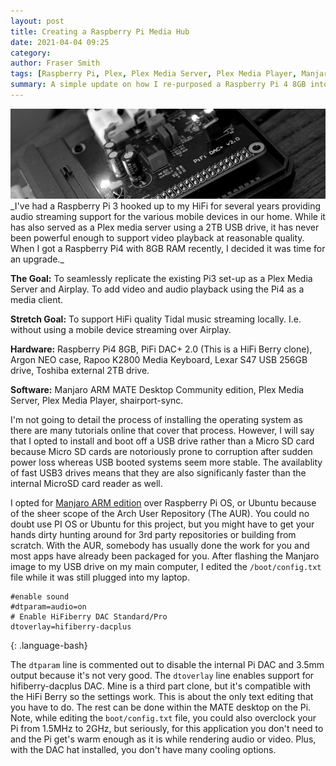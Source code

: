 ```yaml
---
layout: post
title: Creating a Raspberry Pi Media Hub
date: 2021-04-04 09:25
category:
author: Fraser Smith
tags: [Raspberry Pi, Plex, Plex Media Server, Plex Media Player, Manjaro, Arm, Arch Linux, Tidal]
summary: A simple update on how I re-purposed a Raspberry Pi 4 8GB into a fully featured media center / streaming hub with Tidal support.
---
```

<img src="/img/rpihifi.jpg" alt="Raspberry Pi 4" />
_I've had a Raspberry Pi 3 hooked up to my HiFi for several years providing audio streaming support for the various mobile devices in our home. While it has also served as a Plex media server using a 2TB USB drive, it has never been powerful enough to support video playback at reasonable quality. When I got a Raspberry Pi4 with 8GB RAM recently, I decided it was time for an upgrade._
<!--more-->

**The Goal:** To seamlessly replicate the existing Pi3 set-up as a Plex Media Server and Airplay. To add video and audio playback using the Pi4 as a media client.

**Stretch Goal:** To support HiFi quality Tidal music streaming locally. I.e. without using a mobile device streaming over Airplay.

**Hardware:** Raspberry Pi4 8GB, PiFi DAC+ 2.0 (This is a HiFi Berry clone), Argon NEO case, Rapoo K2800 Media Keyboard, Lexar S47 USB 256GB drive, Toshiba external 2TB drive.

**Software:** Manjaro ARM MATE Desktop Community edition, Plex Media Server, Plex Media Player, shairport-sync.

I'm not going to detail the process of installing the operating system as there are many tutorials online that cover that process. However, I will say that I opted to install and boot off a USB drive rather than a Micro SD card because Micro SD cards are notoriously prone to corruption after sudden power loss whereas USB booted systems seem more stable. The availablity of fast USB3 drives means that they are also significanly faster than the internal MicroSD card reader as well.

I opted for [Manjaro ARM edition](https://manjaro.org/download/#raspberry-pi-4) over Raspberry Pi OS, or Ubuntu because of the sheer scope of the Arch User Repository (The AUR). You could no doubt use PI OS or Ubuntu for this project, but you might have to get your hands dirty hunting around for 3rd party repositories or building from scratch. With the AUR, somebody has usually done the work for you and most apps have already been packaged for you. After flashing the Manjaro image to my USB drive on my main computer, I edited the `/boot/config.txt` file while it was still plugged into my laptop.

```
#enable sound
#dtparam=audio=on
# Enable HiFiberry DAC Standard/Pro
dtoverlay=hifiberry-dacplus
```
{: .language-bash}

The `dtparam` line is commented out to disable the internal Pi DAC and 3.5mm output because it's not very good. The `dtoverlay` line enables support for hifiberry-dacplus DAC. Mine is a third part clone, but it's compatible with the HiFi Berry so the settings work. This is about the only text editing that you have to do. The rest can be done within the MATE desktop on the Pi. Note, while editing the `boot/config.txt` file, you could also overclock your Pi from 1.5MHz to 2GHz, but seriously, for this application you don't need to and the Pi get's warm enough as it is while rendering audio or video. Plus, with the DAC hat installed, you don't have many cooling options.

